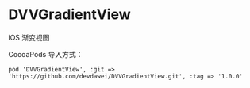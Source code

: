 # DVVGradientView
iOS 渐变视图

CocoaPods 导入方式：
```
pod 'DVVGradientView', :git => 'https://github.com/devdawei/DVVGradientView.git', :tag => '1.0.0'
```

